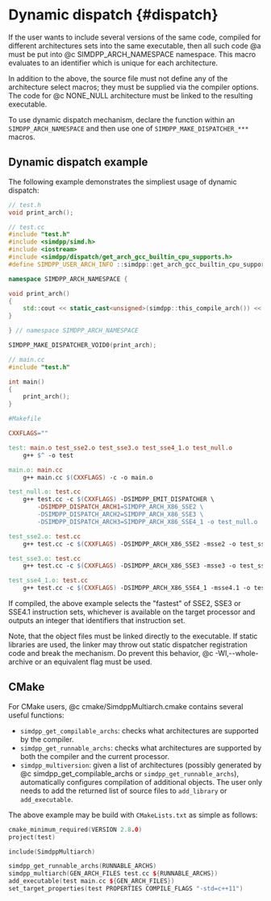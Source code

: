 Dynamic dispatch {#dispatch}
================

If the user wants to include several versions of the same code, compiled
for different architectures sets into the same executable, then all such
code @a must be put into @c SIMDPP_ARCH_NAMESPACE namespace. This macro
evaluates to an identifier which is unique for each architecture.

In addition to the above, the source file must not define any of the
architecture select macros; they must be supplied via the compiler options.
The code for @c NONE_NULL architecture must be linked to the resulting
executable.

To use dynamic dispatch mechanism, declare the function within an
`SIMDPP_ARCH_NAMESPACE` and then use one of `SIMDPP_MAKE_DISPATCHER_***`
macros.

## Dynamic dispatch example ##

The following example demonstrates the simpliest usage of dynamic dispatch:

~~~.cc
// test.h
void print_arch();
~~~

~~~.cc
// test.cc
#include "test.h"
#include <simdpp/simd.h>
#include <iostream>
#include <simdpp/dispatch/get_arch_gcc_builtin_cpu_supports.h>
#define SIMDPP_USER_ARCH_INFO ::simdpp::get_arch_gcc_builtin_cpu_supports

namespace SIMDPP_ARCH_NAMESPACE {

void print_arch()
{
    std::cout << static_cast<unsigned>(simdpp::this_compile_arch()) << '\n';
}

} // namespace SIMDPP_ARCH_NAMESPACE

SIMDPP_MAKE_DISPATCHER_VOID0(print_arch);
~~~

~~~.cc
// main.cc
#include "test.h"

int main()
{
    print_arch();
}
~~~

~~~.mk
#Makefile

CXXFLAGS=""

test: main.o test_sse2.o test_sse3.o test_sse4_1.o test_null.o
    g++ $^ -o test

main.o: main.cc
    g++ main.cc $(CXXFLAGS) -c -o main.o

test_null.o: test.cc
    g++ test.cc -c $(CXXFLAGS) -DSIMDPP_EMIT_DISPATCHER \
        -DSIMDPP_DISPATCH_ARCH1=SIMDPP_ARCH_X86_SSE2 \
        -DSIMDPP_DISPATCH_ARCH2=SIMDPP_ARCH_X86_SSE3 \
        -DSIMDPP_DISPATCH_ARCH3=SIMDPP_ARCH_X86_SSE4_1 -o test_null.o

test_sse2.o: test.cc
    g++ test.cc -c $(CXXFLAGS) -DSIMDPP_ARCH_X86_SSE2 -msse2 -o test_sse2.o

test_sse3.o: test.cc
    g++ test.cc -c $(CXXFLAGS) -DSIMDPP_ARCH_X86_SSE3 -msse3 -o test_sse3.o

test_sse4_1.o: test.cc
    g++ test.cc -c $(CXXFLAGS) -DSIMDPP_ARCH_X86_SSE4_1 -msse4.1 -o test_sse4_1.o
~~~

If compiled, the above example selects the "fastest" of SSE2, SSE3 or SSE4.1
instruction sets, whichever is available on the target processor and
outputs an integer that identifiers that instruction set.

Note, that the object files must be linked directly to the executable. If
static libraries are used, the linker may throw out static dispatcher
registration code and break the mechanism. Do prevent this behavior,
@c -Wl,--whole-archive or an equivalent flag must be used.

## CMake ##

For CMake users, @c cmake/SimdppMultiarch.cmake contains several useful
functions:
 - `simdpp_get_compilable_archs`: checks what architectures are
    supported by the compiler.
 - `simdpp_get_runnable_archs`: checks what architectures are supported by
    both the compiler and the current processor.
 - `simdpp_multiversion`: given a list of architectures (possibly
    generated by @c simdpp_get_compilable_archs or
    `simdpp_get_runnable_archs`), automatically configures compilation of
    additional objects. The user only needs to add the returned list of
    source files to `add_library` or `add_executable`.

The above example may be build with `CMakeLists.txt` as simple as follows:

~~~.cc
cmake_minimum_required(VERSION 2.8.0)
project(test)

include(SimdppMultiarch)

simdpp_get_runnable_archs(RUNNABLE_ARCHS)
simdpp_multiarch(GEN_ARCH_FILES test.cc ${RUNNABLE_ARCHS})
add_executable(test main.cc ${GEN_ARCH_FILES})
set_target_properties(test PROPERTIES COMPILE_FLAGS "-std=c++11")
~~~
